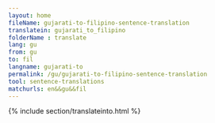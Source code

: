 ```yaml
---
layout: home
fileName: gujarati-to-filipino-sentence-translation
translatein: gujarati_to_filipino
folderName : translate
lang: gu
from: gu
to: fil
langname: gujarati-to
permalink: /gu/gujarati-to-filipino-sentence-translation
tool: sentence-translations
matchurls: en&&gu&&fil
---
```

{% include section/translateinto.html %}
